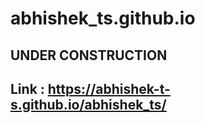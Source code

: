 # abhishek_ts.github.io
## UNDER CONSTRUCTION
## Link : https://abhishek-t-s.github.io/abhishek_ts/
